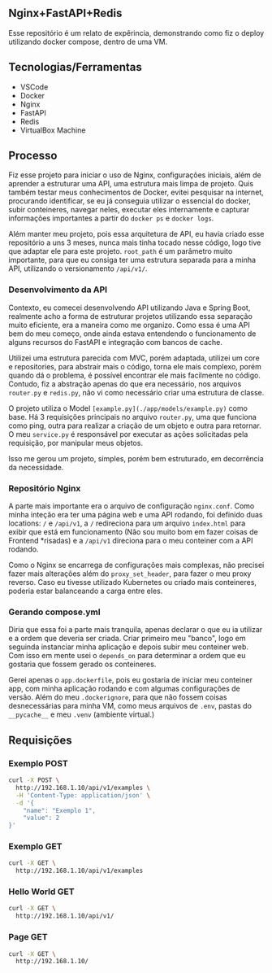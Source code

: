 ## Nginx+FastAPI+Redis

Esse repositório é um relato de expêrincia, demonstrando como fiz o deploy utilizando docker compose, dentro de uma VM.

## Tecnologias/Ferramentas
- VSCode
- Docker
- Nginx
- FastAPI
- Redis
- VirtualBox Machine

## Processo
Fiz esse projeto para iniciar o uso de Nginx, configurações iniciais, além de aprender a estruturar uma API, uma estrutura mais limpa de projeto. Quis também testar meus conhecimentos de Docker, evitei pesquisar na internet, procurando identificar, se eu já conseguia utilizar o essencial do docker, subir conteineres, navegar neles, executar eles internamente e capturar informações importantes a partir do `docker ps` e `docker logs`.

Além manter meu projeto, pois essa arquitetura de API, eu havia criado esse repositório a uns 3 meses, nunca mais tinha tocado nesse código, logo tive que adaptar ele para este projeto. `root_path` é um parâmetro muito importante, para que eu consiga ter uma estrutura separada para a minha API, utilizando o versionamento `/api/v1/`.

### Desenvolvimento da API
Contexto, eu comecei desenvolvendo API utilizando Java e Spring Boot, realmente acho a forma de estruturar projetos utilizando essa separação muito eficiente, era a maneira como me organizo. Como essa é uma API bem do meu começo, onde ainda estava entendendo o funcionamento de alguns recursos do FastAPI e integração com bancos de cache.

Utilizei uma estrutura parecida com MVC, porém adaptada, utilizei um core e repositories, para abstrair mais o código, torna ele mais complexo, porém quando dá o problema, é possível encontrar ele mais facilmente no código. Contudo, fiz a abstração apenas do que era necessário, nos arquivos `router.py` e `redis.py`, não vi como necessário criar uma estrutura de classe.

O projeto utiliza o Model `[example.py](./app/models/example.py)` como base. Há 3 requisições principais no arquivo `router.py`, uma que funciona como ping, outra para realizar a criação de um objeto e outra para retornar. O meu `service.py` é responsável por executar as ações solicitadas pela requisição, por manipular meus objetos.

Isso me gerou um projeto, simples, porém bem estruturado, em decorrência da necessidade. 

### Repositório Nginx
A parte mais importante era o arquivo de configuração `nginx.conf`. Como minha inteção era ter uma página web e uma API rodando, foi definido duas locations: `/` e `/api/v1`, a `/` redireciona para um arquivo `index.html` para exibir que está em funcionamento (Não sou muito bom em fazer coisas de Frontend *risadas) e a `/api/v1` direciona para o meu conteiner com a API rodando.

Como o Nginx se encarrega de configurações mais complexas, não precisei fazer mais alterações além do `proxy_set_header`, para fazer o meu proxy reverso. Caso eu tivesse utilizado Kubernetes ou criado mais conteineres, poderia estar balanceando a carga entre eles.

### Gerando compose.yml
Diria que essa foi a parte mais tranquila, apenas declarar o que eu ia utilizar e a ordem que deveria ser criada. Criar primeiro meu "banco", logo em seguinda instanciar minha aplicação e depois subir meu conteiner web. Com isso em mente usei o `depends_on` para determinar a ordem que eu gostaria que fossem gerado os conteineres.

Gerei apenas o `app.dockerfile`, pois eu gostaria de iniciar meu conteiner app, com minha aplicação rodando e com algumas configurações de versão. Além do meu `.dockerignore`, para que não fossem coisas desnecessárias para minha VM, como meus arquivos de `.env`, pastas do `__pycache__` e meu `.venv` (ambiente virtual.)
## Requisições

### Exemplo POST
``` bash
curl -X POST \
  http://192.168.1.10/api/v1/examples \
  -H 'Content-Type: application/json' \
  -d '{
    "name": "Exemplo 1",
    "value": 2
}'
```

### Exemplo GET
``` bash
curl -X GET \
  http://192.168.1.10/api/v1/examples 
```

### Hello World GET
``` bash
curl -X GET \
  http://192.168.1.10/api/v1/
```

### Page GET
``` bash
curl -X GET \
  http://192.168.1.10/
```